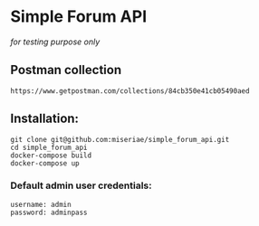 # Simple Forum API

*for testing purpose only*

## Postman collection

```
https://www.getpostman.com/collections/84cb350e41cb05490aed
```

## Installation:

```
git clone git@github.com:miseriae/simple_forum_api.git
cd simple_forum_api
docker-compose build
docker-compose up
```

### Default admin user credentials:
```
username: admin
password: adminpass
```
